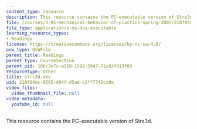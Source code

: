 ```yaml
---
content_type: resource
description: This resource contains the PC-executable version of Strs3d.
file: /courses/3-91-mechanical-behavior-of-plastics-spring-2007/218f94dc8565d04fd5aeb3ff7742cc9a_strs3d.exe
file_type: application/x-ms-dos-executable
learning_resource_types:
- Readings
license: https://creativecommons.org/licenses/by-nc-sa/4.0/
ocw_type: OCWFile
parent_title: Readings
parent_type: CourseSection
parent_uid: 106c3e7c-a318-1592-5947-71c83f813f89
resourcetype: Other
title: strs3d.exe
uid: 218f94dc-8565-d04f-d5ae-b3ff7742cc9a
video_files:
  video_thumbnail_file: null
video_metadata:
  youtube_id: null
---
```

This resource contains the PC-executable version of Strs3d.
